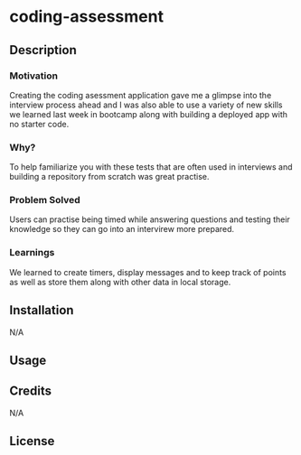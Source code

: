 # coding-assessment


## Description

### Motivation

Creating the coding asessment application gave me a glimpse into the interview process ahead and I was also able to use a variety of new skills we learned last week in bootcamp along with building a deployed app with no starter code.

### Why?

To help familiarize you with these tests that are often used in interviews and building a repository from scratch was great practise.

### Problem Solved

Users can practise being timed while answering questions and testing their knowledge so they can go into an intervirew more prepared.

### Learnings

We learned to create timers, display messages and to keep track of points as well as store them along with other data in local storage.

## Installation

N/A

## Usage
 

## Credits

N/A

## License